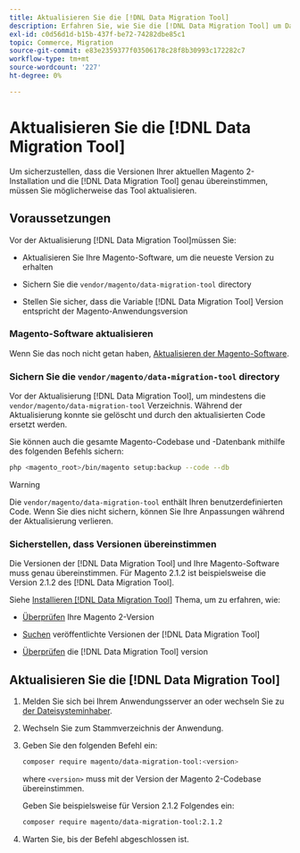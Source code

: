 ```yaml
---
title: Aktualisieren Sie die [!DNL Data Migration Tool]
description: Erfahren Sie, wie Sie die [!DNL Data Migration Tool] um Daten zwischen Magento 1 und Magento 2 zu übertragen.
exl-id: c0d56d1d-b15b-437f-be72-74282dbe85c1
topic: Commerce, Migration
source-git-commit: e83e2359377f03506178c28f8b30993c172282c7
workflow-type: tm+mt
source-wordcount: '227'
ht-degree: 0%

---
```


# Aktualisieren Sie die [!DNL Data Migration Tool]

Um sicherzustellen, dass die Versionen Ihrer aktuellen Magento 2-Installation und die [!DNL Data Migration Tool] genau übereinstimmen, müssen Sie möglicherweise das Tool aktualisieren.

## Voraussetzungen

Vor der Aktualisierung [!DNL Data Migration Tool]müssen Sie:

* Aktualisieren Sie Ihre Magento-Software, um die neueste Version zu erhalten

* Sichern Sie die `vendor/magento/data-migration-tool` directory

* Stellen Sie sicher, dass die Variable [!DNL Data Migration Tool] Version entspricht der Magento-Anwendungsversion

### Magento-Software aktualisieren

Wenn Sie das noch nicht getan haben, [Aktualisieren der Magento-Software](../../upgrade/overview.md).

### Sichern Sie die `vendor/magento/data-migration-tool` directory

Vor der Aktualisierung [!DNL Data Migration Tool], um mindestens die `vendor/magento/data-migration-tool` Verzeichnis. Während der Aktualisierung konnte sie gelöscht und durch den aktualisierten Code ersetzt werden.

Sie können auch die gesamte Magento-Codebase und -Datenbank mithilfe des folgenden Befehls sichern:

```bash
php <magento_root>/bin/magento setup:backup --code --db
```

>[!WARNING]
>
>Die `vendor/magento/data-migration-tool` enthält Ihren benutzerdefinierten Code. Wenn Sie dies nicht sichern, können Sie Ihre Anpassungen während der Aktualisierung verlieren.


### Sicherstellen, dass Versionen übereinstimmen

Die Versionen der [!DNL Data Migration Tool] und Ihre Magento-Software muss genau übereinstimmen. Für Magento 2.1.2 ist beispielsweise die Version 2.1.2 des [!DNL Data Migration Tool].

Siehe [Installieren [!DNL Data Migration Tool]](install.md) Thema, um zu erfahren, wie:

* [Überprüfen](install.md#check-your-version) Ihre Magento 2-Version

* [Suchen](install.md#find-released-versions-of-data-migration-tool) veröffentlichte Versionen der [!DNL Data Migration Tool]

* [Überprüfen](install.md#check-version-of-installed-data-migration-tool) die [!DNL Data Migration Tool] version

## Aktualisieren Sie die [!DNL Data Migration Tool]

1. Melden Sie sich bei Ihrem Anwendungsserver an oder wechseln Sie zu [der Dateisysteminhaber](../../installation/prerequisites/file-system/overview.md).
1. Wechseln Sie zum Stammverzeichnis der Anwendung.
1. Geben Sie den folgenden Befehl ein:

   ```bash
   composer require magento/data-migration-tool:<version>
   ```

   where `<version>` muss mit der Version der Magento 2-Codebase übereinstimmen.

   Geben Sie beispielsweise für Version 2.1.2 Folgendes ein:

   ```bash
   composer require magento/data-migration-tool:2.1.2
   ```

1. Warten Sie, bis der Befehl abgeschlossen ist.
